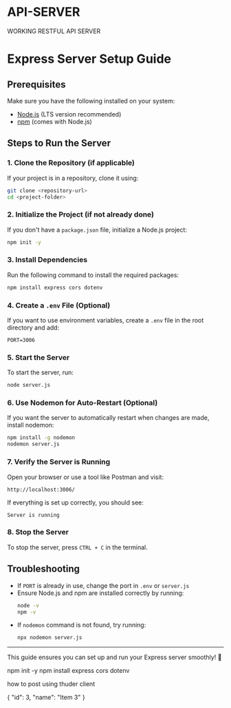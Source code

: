 # API-SERVER
WORKING RESTFUL API SERVER
# Express Server Setup Guide

## Prerequisites

Make sure you have the following installed on your system:

- [Node.js](https://nodejs.org/) (LTS version recommended)
- [npm](https://www.npmjs.com/) (comes with Node.js)

## Steps to Run the Server

### 1. Clone the Repository (if applicable)

If your project is in a repository, clone it using:

```sh
git clone <repository-url>
cd <project-folder>
```

### 2. Initialize the Project (if not already done)

If you don't have a `package.json` file, initialize a Node.js project:

```sh
npm init -y
```

### 3. Install Dependencies

Run the following command to install the required packages:

```sh
npm install express cors dotenv
```

### 4. Create a `.env` File (Optional)

If you want to use environment variables, create a `.env` file in the root directory and add:

```
PORT=3006
```

### 5. Start the Server

To start the server, run:

```sh
node server.js
```

### 6. Use Nodemon for Auto-Restart (Optional)

If you want the server to automatically restart when changes are made, install nodemon:

```sh
npm install -g nodemon
nodemon server.js
```

### 7. Verify the Server is Running

Open your browser or use a tool like Postman and visit:

```
http://localhost:3006/
```

If everything is set up correctly, you should see:

```
Server is running
```

### 8. Stop the Server

To stop the server, press `CTRL + C` in the terminal.

## Troubleshooting

- If `PORT` is already in use, change the port in `.env` or `server.js`
- Ensure Node.js and npm are installed correctly by running:
  ```sh
  node -v
  npm -v
  ```
- If `nodemon` command is not found, try running:
  ```sh
  npx nodemon server.js
  ```

---

This guide ensures you can set up and run your Express server smoothly! 🚀


npm init -y
npm install express cors dotenv    


how to post using thuder client 

{
  "id": 3,
  "name": "Item 3"
}
